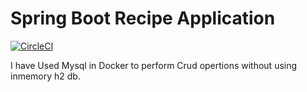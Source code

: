 # Spring Boot Recipe Application
[![CircleCI](https://circleci.com/gh/harishh486/Spring5MySQLInDocker.svg?style=svg)](https://circleci.com/gh/harishh486/Spring5MySQLInDocker)


I have Used Mysql in Docker to perform Crud opertions without using inmemory h2 db.


